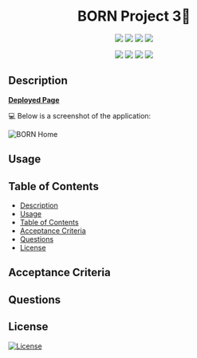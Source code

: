 <h1 align="center">BORN Project 3👋</h1>
  
<p align="center">
    <img src="https://img.shields.io/github/repo-size/arerickson28/breakoutRoomNomads" />
    <img src="https://img.shields.io/github/languages/top/arerickson28/breakoutRoomNomads"  />
    <img src="https://img.shields.io/github/issues/arerickson28/breakoutRoomNomads" />
    <img src="https://img.shields.io/github/last-commit/arerickson28/breakoutRoomNomads" >
    
</p>

<p align="center">
    <img src="https://img.shields.io/badge/Bulma-yellow" />
    <img src="https://img.shields.io/badge/HTML-orange" />
    <img src="https://img.shields.io/badge/CSS3-blue"  />
    <img src="https://img.shields.io/badge/React-g" />
</p>

## Description


**[Deployed Page]()**


💻 Below is a screenshot of the application:
  
![BORN Home]()


## Usage


## Table of Contents
- [Description](#description)
- [Usage](#usage)
- [Table of Contents](#table-of-contents)
- [Acceptance Criteria](#acceptance-criteria)
- [Questions](#questions)
- [License](#license)

 ## Acceptance Criteria

## Questions

## License

  [![License](https://img.shields.io/badge/License-MIT-brightgreen)](https://choosealicense.com/licenses/mit/)